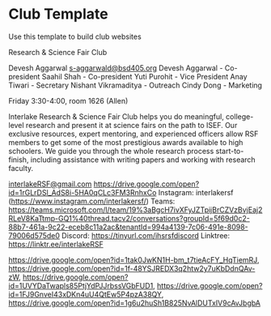 # Club Template

Use this template to build club websites

Research & Science Fair Club

Devesh Aggarwal s-aggarwald@bsd405.org Devesh Aggarwal - Co-president
Saahil Shah - Co-president
Yuti Purohit - Vice President
Anay Tiwari - Secretary
Nishant Vikramaditya - Outreach
Cindy Dong - Marketing

Friday 3:30-4:00, room 1626 (Allen)

Interlake Research & Science Fair Club helps you do meaningful, college-level research and present it at science fairs on the path to ISEF. Our exclusive resources, expert mentoring, and experienced officers allow RSF members to get some of the most prestigious awards available to high schoolers. We guide you through the whole research process start-to-finish, including assistance with writing papers and working with research faculty.

interlakeRSF@gmail.com https://drive.google.com/open?id=1rGLrDSl_AdS8i-5HA0qCLc3FM3RnhxCo
Instagram: interlakersf (https://www.instagram.com/interlakersf/)
Teams: https://teams.microsoft.com/l/team/19%3aBgcH7ivXFyJZTpijBrCZVzBvjEaj2RLeV8KaTtmp-GQ1%40thread.tacv2/conversations?groupId=5f69d0c2-88b7-461a-9c22-eceb8c11a2ac&tenantId=994a4139-7c06-491e-8098-79006d575de0
Discord: https://tinyurl.com/ihsrsfdiscord
Linktree: https://linktr.ee/interlakeRSF

https://drive.google.com/open?id=1tak0JwKN1H-bm_t7tieAcFY_HqTiemRJ, https://drive.google.com/open?id=1f-48YSJREDX3q2htw2y7uKbDdnQAv-zW, https://drive.google.com/open?id=1UVYDaTwapls85PtjYdPJJrbssVGbFUD1, https://drive.google.com/open?id=1FJ9GnveI43xDKn4uU4QtEw5P4pzA38QY, https://drive.google.com/open?id=1g6u2huSh1B825NvAlDUTxIV9cAvJbgbA
